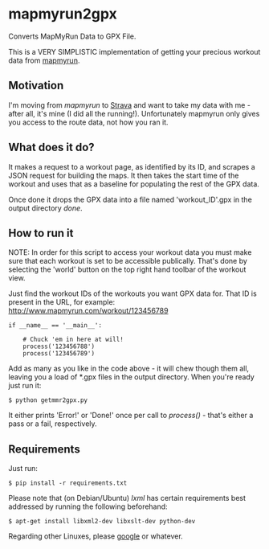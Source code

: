 mapmyrun2gpx
============

Converts MapMyRun Data to GPX File.

This is a VERY SIMPLISTIC implementation of getting your precious workout data
from [mapmyrun](http://www.mapmyrun.com).

Motivation
----------

I'm moving from _mapmyrun_ to [Strava](http://www.strava.com/) and want to take 
my data with me - after all, it's mine (I did all the running!). Unfortunately 
mapmyrun only gives you access to the route data, not how you ran it.

What does it do?
----------------

It makes a request to a workout page, as identified by its ID, and scrapes a 
JSON request for building the maps. It then takes the start time of the 
workout and uses that as a baseline for populating the rest of the GPX data.

Once done it drops the GPX data into a file named 'workout_ID'.gpx in the 
output directory _done_.

How to run it
-------------

NOTE: In order for this script to access your workout data you must make sure that 
each workout is set to be accessible publically. That's done by selecting the
'world' button on the top right hand toolbar of the workout view.

Just find the workout IDs of the workouts you want GPX data for. That ID is 
present in the URL, for example: http://www.mapmyrun.com/workout/123456789

    if __name__ == '__main__':

        # Chuck 'em in here at will!
        process('123456788')
        process('123456789')

Add as many as you like in the code above - it will chew though them all, 
leaving you a load of *.gpx files in the output directory. When you're ready
just run it:

    $ python getmmr2gpx.py

It either prints 'Error!' or 'Done!' once per call to _process()_ - that's
either a pass or a fail, respectively.

Requirements
------------

Just run:

    $ pip install -r requirements.txt

Please note that (on Debian/Ubuntu) _lxml_ has certain requirements best 
addressed by running the following beforehand:

    $ apt-get install libxml2-dev libxslt-dev python-dev

Regarding other Linuxes, please [google](http://www.google.com) or whatever.